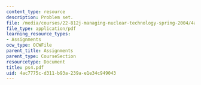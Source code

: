 ```yaml
---
content_type: resource
description: Problem set.
file: /media/courses/22-812j-managing-nuclear-technology-spring-2004/4ac7775cd311b93a239ae1e34c949043_ps4.pdf
file_type: application/pdf
learning_resource_types:
- Assignments
ocw_type: OCWFile
parent_title: Assignments
parent_type: CourseSection
resourcetype: Document
title: ps4.pdf
uid: 4ac7775c-d311-b93a-239a-e1e34c949043
---
```

